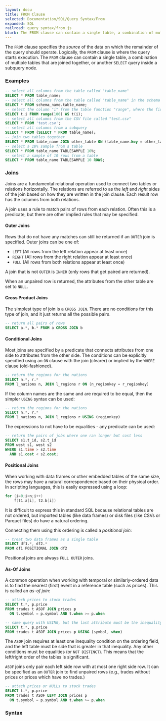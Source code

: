 ```yaml
---
layout: docu
title: FROM Clause
selected: Documentation/SQL/Query Syntax/From
expanded: SQL
railroad: query_syntax/from.js
blurb: The FROM clause can contain a single table, a combination of multiple tables that are joined together, or another SELECT query inside a subquery node.
---
```

The `FROM` clause specifies the *source* of the data on which the remainder of the query should operate. Logically, the `FROM` clause is where the query starts execution. The `FROM` clause can contain a single table, a combination of multiple tables that are joined together, or another `SELECT` query inside a subquery node.

### Examples

```sql
-- select all columns from the table called "table_name"
SELECT * FROM table_name;
-- select all columns from the table called "table_name" in the schema "schema_name
SELECT * FROM schema_name.table_name;
-- select the column "i" from the table function "range", where the first column of the range function is renamed to "i"
SELECT t.i FROM range(100) AS t(i);
-- select all columns from the CSV file called "test.csv"
SELECT * FROM 'test.csv';
-- select all columns from a subquery
SELECT * FROM (SELECT * FROM table_name);
-- join two tables together
SELECT * FROM table_name JOIN other_table ON (table_name.key = other_table.key);
-- select a 10% sample from a table
SELECT * FROM table_name TABLESAMPLE 10%;
-- select a sample of 10 rows from a table
SELECT * FROM table_name TABLESAMPLE 10 ROWS;
```
### Joins

Joins are a fundamental relational operation used to connect two tables or relations horizontally.
The relations are referred to as the _left_ and _right_ sides of the join
based on how they are written in the join clause.
Each result row has the columns from both relations.

A join uses a rule to match pairs of rows from each relation.
Often this is a predicate, but there are other implied rules that may be specified.

#### Outer Joins

Rows that do not have any matches can still be returned if an `OUTER` join is specified.
Outer joins can be one of:

* `LEFT` (All rows from the left relation appear at least once)
* `RIGHT` (All rows from the right relation appear at least once)
* `FULL` (All rows from both relations appear at least once)

A join that is not `OUTER` is `INNER` (only rows that get paired are returned).

When an unpaired row is returned, the attributes from the other table are set to `NULL`.

#### Cross Product Joins

The simplest type of join is a `CROSS JOIN`. 
There are no conditions for this type of join, 
and it just returns all the possible pairs.

```sql
-- return all pairs of rows
SELECT a.*, b.* FROM a CROSS JOIN b
```

#### Conditional Joins

Most joins are specified by a predicate that connects 
attributes from one side to attributes from the other side.
The conditions can be explicitly specified using an `ON` clause
with the join (clearer) or implied by the `WHERE` clause (old-fashioned).

```sql
-- return the regions for the nations
SELECT n.*, r.*
FROM l_nations n, JOIN l_regions r ON (n_regionkey = r_regionkey)
```

If the column names are the same and are required to be equal,
then the simpler `USING` syntax can be used:

```sql
-- return the regions for the nations
SELECT n.*, r.*
FROM l_nations n, JOIN l_regions r USING (regionkey)
```

The expressions to not have to be equalities - any predicate can be used:

```sql
-- return the pairs of jobs where one ran longer but cost less
SELECT s1.t_id, s2.t_id 
FROM west s1, west s2
WHERE s1.time > s2.time 
  AND s1.cost < s2.cost;
```

#### Positional Joins

When working with data frames or other embedded tables of the same size, 
the rows may have a natural correspondence based on their physical order.
In scripting languages, this is easily expressed using a loop:

```cpp
for (i=0;i<n;i++) 
    f(t1.a[i], t2.b[i])
```

It is difficult to express this in standard SQL because 
relational tables are not ordered, but imported tables (like data frames)
or disk files (like CSVs or Parquet files) do have a natural ordering.

Connecting them using this ordering is called a _positional join_:

```sql
-- treat two data frames as a single table
SELECT df1.*, df2.*
FROM df1 POSITIONAL JOIN df2
```

Positional joins are always `FULL OUTER` joins.

#### As-Of Joins

A common operation when working with temporal or similarly-ordered data
is to find the nearest (first) event in a reference table (such as prices).
This is called an _as-of join_:

```sql
-- attach prices to stock trades
SELECT t.*, p.price
FROM trades t ASOF JOIN prices p 
  ON t.symbol = p.symbol AND t.when >= p.when

-- same query with USING, but the last attribute must be the inequality
SELECT t.*, p.price
FROM trades t ASOF JOIN prices p USING (symbol, when)
```

The `ASOF` join requires at least one inequality condition on the ordering field,
and the left table must be side that is greater in that inequality.
Any other conditions must be equalities (or `NOT DISTINCT`).
This means that the left/right order of the tables is significant.

`ASOF` joins only pair each left side row with at most one right side row.
It can be specified as an `OUTER` join to find unpaired rows 
(e.g., trades without prices or prices which have no trades.)

```sql
-- attach prices or NULLs to stock trades
SELECT t.*, p.price
FROM trades t ASOF LEFT JOIN prices p 
  ON t.symbol = p.symbol AND t.when >= p.when
```

### Syntax
<div id="rrdiagram"></div>
